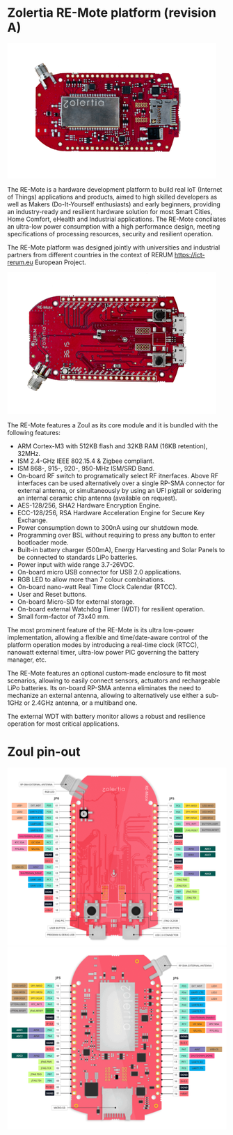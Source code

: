 Zolertia RE-Mote platform (revision A)
============================================

![Zolertia RE-Mote development platform][remote-front]

The RE-Mote is a hardware development platform to build real IoT (Internet of Things) applications and products, aimed to high skilled developers as well as Makers (Do-It-Yourself enthusiasts) and early beginners, providing an industry-ready and resilient hardware solution for most Smart Cities, Home Comfort, eHealth and Industrial applications.  The RE-Mote conciliates an ultra-low power consumption with a high performance design, meeting specifications of processing resources, security and resilient operation.

The RE-Mote platform was designed jointly with universities and industrial partners from different countries in the context of RERUM <https://ict-rerum.eu> European Project.

![Zolertia RE-Mote development platform][remote-back]

The RE-Mote features a Zoul as its core module and it is bundled with the following features:

* ARM Cortex-M3 with 512KB flash and 32KB RAM (16KB retention), 32MHz.
* ISM 2.4-GHz IEEE 802.15.4 & Zigbee compliant.
* ISM 868-, 915-, 920-, 950-MHz ISM/SRD Band.
* On-board RF switch to programatically select RF itnerfaces.  Above RF interfaces can be used alternatively over a single RP-SMA connector for external antenna, or simultaneously by using an UFl pigtail or soldering an internal ceramic chip antenna (available on request).
* AES-128/256, SHA2 Hardware Encryption Engine.
* ECC-128/256, RSA Hardware Acceleration Engine for Secure Key Exchange.
* Power consumption down to 300nA using our shutdown mode.
* Programming over BSL without requiring to press any button to enter bootloader mode.
* Built-in battery charger (500mA), Energy Harvesting and Solar Panels to be connected to standards LiPo batteries.
* Power input with wide range 3.7-26VDC.
* On-board micro USB connector for USB 2.0 applications.
* RGB LED to allow more than 7 colour combinations.
* On-board nano-watt Real Time Clock Calendar (RTCC).
* User and Reset buttons.
* On-board Micro-SD for external storage.
* On-board external Watchdog Timer (WDT) for resilient operation.
* Small form-factor of 73x40 mm.

The most prominent feature of the RE-Mote is its ultra low-power implementation, allowing a flexible and time/date-aware control of the platform operation modes by introducing a real-time clock (RTCC), nanowatt external timer, ultra-low power PIC governing the battery manager, etc.

The RE-Mote features an optional custom-made enclosure to fit most scenarios, allowing to easily connect sensors, actuators and rechargeable LiPo batteries.  Its on-board RP-SMA antenna eliminates the need to mechanize an external antenna, allowing to alternatively use either a sub-1GHz or 2.4GHz antenna, or a multiband one.

The external WDT with battery monitor allows a robust and resilience operation for most critical applications.

Zoul pin-out
=============

![RE-Mote pin-out (front)][remote-pinout-front]
![RE-Mote pin-out (back)][remote-pinout-back]

[remote-front]: ../images/remote-front.png "Zolertia RE-Mote development platform"
[remote-back]: ../images/remote-back.png "Zolertia RE-Mote development platform"
[remote-pinout-front]: ../images/remote-pinout-front.png "RE-Mote pin-out (front)"
[remote-pinout-back]: ../images/remote-pinout-back.png "RE-Mote pin-out (back)"
